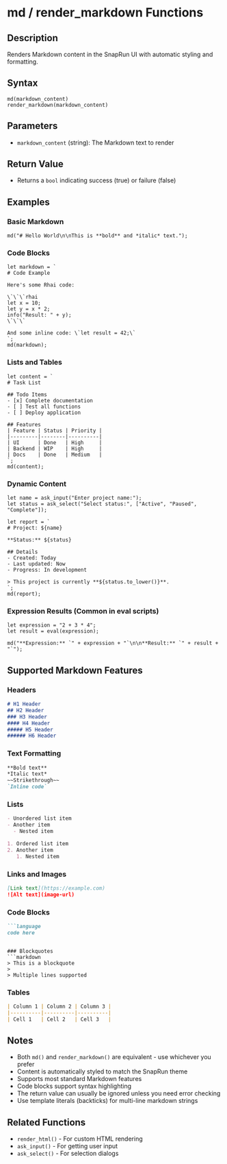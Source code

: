 # md / render_markdown Functions

## Description
Renders Markdown content in the SnapRun UI with automatic styling and formatting.

## Syntax
```rhai
md(markdown_content)
render_markdown(markdown_content)
```

## Parameters
- `markdown_content` (string): The Markdown text to render

## Return Value
- Returns a `bool` indicating success (true) or failure (false)

## Examples

### Basic Markdown
```rhai
md("# Hello World\n\nThis is **bold** and *italic* text.");
```

### Code Blocks
```rhai
let markdown = `
# Code Example

Here's some Rhai code:

\`\`\`rhai
let x = 10;
let y = x * 2;
info("Result: " + y);
\`\`\`

And some inline code: \`let result = 42;\`
`;
md(markdown);
```

### Lists and Tables
```rhai
let content = `
# Task List

## Todo Items
- [x] Complete documentation
- [ ] Test all functions
- [ ] Deploy application

## Features
| Feature | Status | Priority |
|---------|--------|----------|
| UI      | Done   | High     |
| Backend | WIP    | High     |
| Docs    | Done   | Medium   |
`;
md(content);
```

### Dynamic Content
```rhai
let name = ask_input("Enter project name:");
let status = ask_select("Select status:", ["Active", "Paused", "Complete"]);

let report = `
# Project: ${name}

**Status:** ${status}

## Details
- Created: Today
- Last updated: Now
- Progress: In development

> This project is currently **${status.to_lower()}**.
`;
md(report);
```

### Expression Results (Common in eval scripts)
```rhai
let expression = "2 + 3 * 4";
let result = eval(expression);

md("**Expression:** `" + expression + "`\n\n**Result:** `" + result + "`");
```

## Supported Markdown Features

### Headers
```markdown
# H1 Header
## H2 Header  
### H3 Header
#### H4 Header
##### H5 Header
###### H6 Header
```

### Text Formatting
```markdown
**Bold text**
*Italic text*
~~Strikethrough~~
`Inline code`
```

### Lists
```markdown
- Unordered list item
- Another item
  - Nested item

1. Ordered list item
2. Another item
   1. Nested item
```

### Links and Images
```markdown
[Link text](https://example.com)
![Alt text](image-url)
```

### Code Blocks
```markdown
```language
code here
```
```

### Blockquotes
```markdown
> This is a blockquote
> 
> Multiple lines supported
```

### Tables
```markdown
| Column 1 | Column 2 | Column 3 |
|----------|----------|----------|
| Cell 1   | Cell 2   | Cell 3   |
```

## Notes
- Both `md()` and `render_markdown()` are equivalent - use whichever you prefer
- Content is automatically styled to match the SnapRun theme
- Supports most standard Markdown features
- Code blocks support syntax highlighting
- The return value can usually be ignored unless you need error checking
- Use template literals (backticks) for multi-line markdown strings

## Related Functions
- `render_html()` - For custom HTML rendering
- `ask_input()` - For getting user input
- `ask_select()` - For selection dialogs
